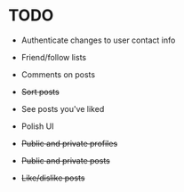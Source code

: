 # TODO

* Authenticate changes to user contact info

* Friend/follow lists

* Comments on posts

* ~~Sort posts~~

* See posts you've liked

* Polish UI

* ~~Public and private profiles~~

* ~~Public and private posts~~

* ~~Like/dislike posts~~
